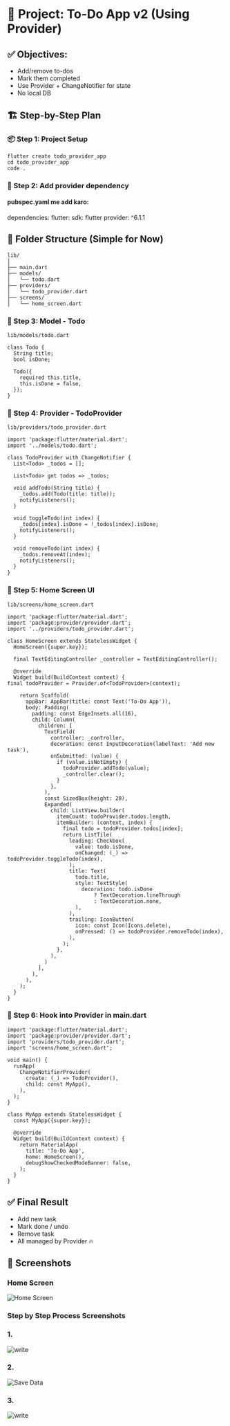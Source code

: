 # 📘 Project: To-Do App v2 (Using Provider)

## ✅ Objectives: 
   - Add/remove to-dos 
   - Mark them completed
   - Use Provider + ChangeNotifier for state
   - No local DB

## 🏗️ Step-by-Step Plan

### 📦 Step 1: Project Setup

    flutter create todo_provider_app
    cd todo_provider_app
    code .

### 🧩 Step 2: Add provider dependency

#### pubspec.yaml me add karo:
dependencies:
  flutter:
    sdk: flutter
  provider: ^6.1.1


## 📁 Folder Structure (Simple for Now)

    lib/
    │
    ├── main.dart
    ├── models/
    │   └── todo.dart
    ├── providers/
    │   └── todo_provider.dart
    ├── screens/
    │   └── home_screen.dart


### 📄 Step 3: Model - Todo
    lib/models/todo.dart
     
    class Todo {
      String title;
      bool isDone;
    
      Todo({
        required this.title, 
        this.isDone = false,
      });
    }


### 🔄 Step 4: Provider - TodoProvider
    lib/providers/todo_provider.dart
     
    import 'package:flutter/material.dart';
    import '../models/todo.dart';
    
    class TodoProvider with ChangeNotifier {
      List<Todo> _todos = [];
    
      List<Todo> get todos => _todos;
    
      void addTodo(String title) {
        _todos.add(Todo(title: title));
        notifyListeners();
      }
    
      void toggleTodo(int index) {
        _todos[index].isDone = !_todos[index].isDone;
        notifyListeners();
      }
    
      void removeTodo(int index) {
        _todos.removeAt(index);
        notifyListeners();
      }
    }



### 🧠 Step 5: Home Screen UI
    lib/screens/home_screen.dart

    import 'package:flutter/material.dart';
    import 'package:provider/provider.dart';
    import '../providers/todo_provider.dart';
    
    class HomeScreen extends StatelessWidget {
      HomeScreen({super.key});
    
      final TextEditingController _controller = TextEditingController();
    
      @override
      Widget build(BuildContext context) {
    final todoProvider = Provider.of<TodoProvider>(context);
    
        return Scaffold(
          appBar: AppBar(title: const Text('To-Do App')),
          body: Padding(
            padding: const EdgeInsets.all(16),
            child: Column(
              children: [
                TextField(
                  controller: _controller,
                  decoration: const InputDecoration(labelText: 'Add new task'),
                  onSubmitted: (value) {
                    if (value.isNotEmpty) {
                      todoProvider.addTodo(value);
                      _controller.clear();
                    }
                  },
                ),
                const SizedBox(height: 20),
                Expanded(
                  child: ListView.builder(
                    itemCount: todoProvider.todos.length,
                    itemBuilder: (context, index) {
                      final todo = todoProvider.todos[index];
                      return ListTile(
                        leading: Checkbox(
                          value: todo.isDone,
                          onChanged: (_) => todoProvider.toggleTodo(index),
                        ),
                        title: Text(
                          todo.title,
                          style: TextStyle(
                            decoration: todo.isDone
                                ? TextDecoration.lineThrough
                                : TextDecoration.none,
                          ),
                        ),
                        trailing: IconButton(
                          icon: const Icon(Icons.delete),
                          onPressed: () => todoProvider.removeTodo(index),
                        ),
                      );
                    },
                  ),
                )
              ],
            ),
          ),
        );
      }
    }


### 🧠 Step 6: Hook into Provider in main.dart

    import 'package:flutter/material.dart';
    import 'package:provider/provider.dart';
    import 'providers/todo_provider.dart';
    import 'screens/home_screen.dart';
    
    void main() {
      runApp(
        ChangeNotifierProvider(
          create: (_) => TodoProvider(),
          child: const MyApp(),
        ),
      );
    }
    
    class MyApp extends StatelessWidget {
      const MyApp({super.key});
    
      @override
      Widget build(BuildContext context) {
        return MaterialApp(
          title: 'To-Do App',
          home: HomeScreen(),
          debugShowCheckedModeBanner: false,
        );
      }
    }



## ✅ Final Result

- Add new task
- Mark done / undo
- Remove task
- All managed by Provider 🔥



## 📱 Screenshots

### Home Screen
![Home Screen](screenshots/home.png)

### Step by Step Process Screenshots
### 1.
![write](screenshots/write.png)

### 2.
![Save Data](screenshots/save_Data.png)

### 3.
![write](screenshots/do_data.png)